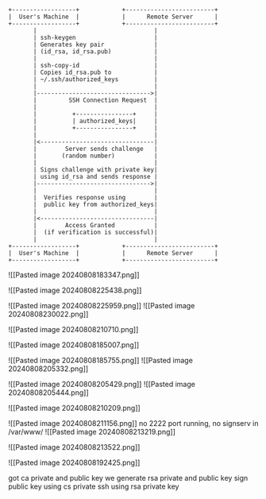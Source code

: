 
```
+------------------+            +-------------------------+
|  User's Machine  |            |      Remote Server      |
+------------------+            +-------------------------+
       |                                 |
       | ssh-keygen                      |
       | Generates key pair              |
       | (id_rsa, id_rsa.pub)            |
       |                                 |
       | ssh-copy-id                     |
       | Copies id_rsa.pub to            |
       | ~/.ssh/authorized_keys          |
       |                                 |
       |-------------------------------->| 
       |         SSH Connection Request  | 
       |                                 | 
       |          +----------------+     |
       |          | authorized_keys|     |
       |          +----------------+     |
       |                                 |
       |<--------------------------------|
       |        Server sends challenge   |
       |       (random number)           |
       |                                 |
       | Signs challenge with private key|
       | using id_rsa and sends response |
       |-------------------------------->|
       |                                 |
       |  Verifies response using        |
       |  public key from authorized_keys|
       |                                 |
       |<--------------------------------|
       |        Access Granted           |
       |  (if verification is successful)|
       |                                 |
+------------------+            +-------------------------+
|  User's Machine  |            |      Remote Server      |
+------------------+            +-------------------------+

```

![[Pasted image 20240808183347.png]]

![[Pasted image 20240808225438.png]]

![[Pasted image 20240808225959.png]]
![[Pasted image 20240808230022.png]]


![[Pasted image 20240808210710.png]]

![[Pasted image 20240808185007.png]]

![[Pasted image 20240808185755.png]]
![[Pasted image 20240808205332.png]]

![[Pasted image 20240808205429.png]]
![[Pasted image 20240808205444.png]]

![[Pasted image 20240808210209.png]]

![[Pasted image 20240808211156.png]]
no 2222 port running, no signserv in /var/www/
![[Pasted image 20240808213219.png]]

![[Pasted image 20240808213522.png]]

![[Pasted image 20240808192425.png]]


got ca private and public key
we generate rsa private and public key
sign public key using cs private
ssh using rsa private key

